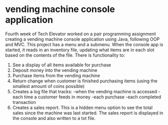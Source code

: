 # vending machine console application

Fourth week of Tech Elevator worked on a pair programming assignment creating a vending machine console application using Java, following OOP and MVC. 
This project has a menu and a submenu. When the console app is started, it reads in an inventory file, updating what items are in each slot based on the contents of the file.
There is functionality to:
1) See a display of all items available for purchase
2) Deposit money into the vending machine
3) Purchase items from the vending machine
4) Return change when customer is finished purchasing items (using the smallest amount of coins possible)
5) Creates a log file that tracks:
    -when the vending machine is accessed
    -each time a customer feeds in money
    -each purchase
    -each completed transaction
6) Creates a sales report. This is a hidden menu option to see the total sales since the machine was last started. The sales report is displayed in the console and also written to a txt file.
